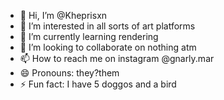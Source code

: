 - 👋 Hi, I’m @Kheprisxn
- 👀 I’m interested in all sorts of art platforms
- 🌱 I’m currently learning rendering
- 💞️ I’m looking to collaborate on nothing atm
- 📫 How to reach me on instagram @gnarly.mar
- 😄 Pronouns: they?them
- ⚡ Fun fact: I have 5 doggos and a bird

<!---
Kheprisxn/Kheprisxn is a ✨ special ✨ repository because its `README.md` (this file) appears on your GitHub profile.
You can click the Preview link to take a look at your changes.
--->
